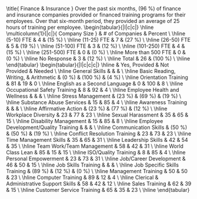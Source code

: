 \title{
Finance \& Insurance
}
Over the past six months, \(96 \%\) of finance and insurance companies provided or financed training programs for their employees. Over that six-month period, they provided an average of 25 hours of training per employee.
\begin{tabular}{|l|c|c|}
\hline \multicolumn{1}{|c|}{ Company Size } & \# of Companies & Percent \\
\hline \(5-10\) FTE & 4 & \(15 \%\) \\
\hline \(11-25\) FTE & 7 & \(27 \%\) \\
\hline \(26-50\) FTE & 5 & \(19 \%\) \\
\hline \(51-100\) FTE & 3 & \(12 \%\) \\
\hline \(101-250\) FTE & 4 & \(15 \%\) \\
\hline \(251-500\) FTE & 0 & \(0 \%\) \\
\hline More than 500 FTE & 0 & \(0 \%\) \\
\hline No Response & 3 & \(12 \%\) \\
\hline Total & 26 & \(100 \%\) \\
\hline
\end{tabular}
\begin{tabular}{|l|c|c|c|}
\hline & Yes, Provided & Not Provided & Needed \\
\hline General Skills & & & \\
\hline Basic Reading, Writing, \& Arithmetic & \(0 \%\) & \(100 \%\) & \(4 \%\) \\
\hline Orientation Training & 81 & 19 & 0 \\
\hline English as a Second Language & 0 & 100 & 8 \\
\hline Occupational Safety Training & 8 & 92 & 4 \\
\hline Employee Health and Wellness & & & \\
\hline Stress Management & \(23 \%\) & \(69 \%\) & \(19 \%\) \\
\hline Substance Abuse Services & 15 & 85 & 4 \\
\hline Awareness Training & & & \\
\hline Affirmative Action & \(23 \%\) & \(77 \%\) & \(12 \%\) \\
\hline Workplace Diversity & 23 & 77 & 23 \\
\hline Sexual Harassment & 35 & 65 & 15 \\
\hline Disability Management & 15 & 85 & 8 \\
\hline Employee Development/Quality Training & & & \\
\hline Communication Skills & \(50 \%\) & \(50 \%\) & \(19 \%\) \\
\hline Conflict Resolution Training & 23 & 73 & 23 \\
\hline Time Management Skills & 35 & 65 & 31 \\
\hline Leadership Skills & 42 & 54 & 35 \\
\hline Team Work/Team Management & 58 & 42 & 31 \\
\hline World Class Lean & 85 & 15 & 15 \\
\hline ISO/Quality Training & 8 & 85 & 4 \\
\hline Personal Empowerment & 23 & 73 & 31 \\
\hline Job/Career Development & 46 & 50 & 15 \\
\hline Job Skills Training & & & \\
\hline Job Specific Skills Training & \(89 \%\) & \(12 \%\) & \(0 \%\) \\
\hline Management Training & 50 & 50 & 23 \\
\hline Computer Training & 89 & 12 & 4 \\
\hline Clerical \& Administrative Support Skills & 58 & 42 & 12 \\
\hline Sales Training & 62 & 39 & 15 \\
\hline Customer Service Training & 65 & 35 & 23 \\
\hline
\end{tabular}
